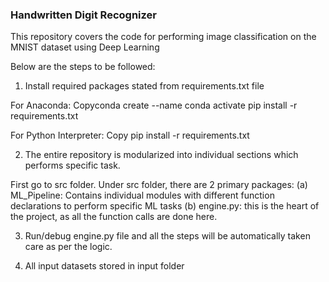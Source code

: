 ### Handwritten Digit Recognizer ###

This repository covers the code for performing image classification on the MNIST dataset using Deep Learning

Below are the steps to be followed:

1. Install required packages stated from requirements.txt file


For Anaconda:
Copyconda create --name <yourenvname>
conda activate <yourenvname>
pip install -r requirements.txt

For Python Interpreter:
Copy pip install -r requirements.txt

2. The entire repository is modularized into individual sections which performs specific task.

First go to src folder.
Under src folder, there are 2 primary packages:
	(a) ML_Pipeline: Contains individual modules with different function declarations to perform specific ML tasks
	(b) engine.py: this is the heart of the project, as all the function calls are done here.

3. Run/debug engine.py file and all the steps will be automatically taken care as per the logic.

4. All input datasets stored in input folder
